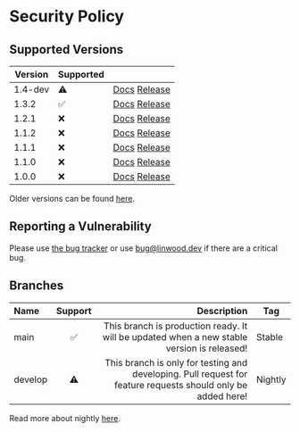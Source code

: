 # Security Policy

## Supported Versions

| Version | Supported          |                                                                                                                                           |
| ------- | ------------------ | ----------------------------------------------------------------------------------------------------------------------------------------- |
| 1.4-dev | :warning:          | [Docs](https://docs.butterfly.linwood.dev/docs/1.4/intro) [Release](https://github.com/LinwoodCloud/butterfly/releases/tag/v1.4.0-alpha.2)  |
| 1.3.2   | :white_check_mark: | [Docs](https://docs.butterfly.linwood.dev/docs/1.3/intro) [Release](https://github.com/LinwoodCloud/butterfly/releases/tag/v1.3.2)        |
| 1.2.1   | :x: | [Docs](https://docs.butterfly.linwood.dev/docs/1.2/intro) [Release](https://github.com/LinwoodCloud/butterfly/releases/tag/v1.2.1)        |
| 1.1.2   | :x:                | [Docs](https://docs.butterfly.linwood.dev/docs/1.1/intro) [Release](https://github.com/LinwoodCloud/butterfly/releases/tag/v1.1.2)        |
| 1.1.1   | :x:                | [Docs](https://docs.butterfly.linwood.dev/docs/1.1/intro) [Release](https://github.com/LinwoodCloud/butterfly/releases/tag/v1.1.1)        |
| 1.1.0   | :x:                | [Docs](https://docs.butterfly.linwood.dev/docs/1.1/intro) [Release](https://github.com/LinwoodCloud/butterfly/releases/tag/v1.1.0)        |
| 1.0.0   | :x:                | [Docs](https://docs.butterfly.linwood.dev/docs/1.0/intro) [Release](https://github.com/LinwoodCloud/butterfly/releases/tag/v1.0.0)        |

Older versions can be found [here](https://docs.butterfly.linwood.dev/pre-1-0).

## Reporting a Vulnerability

Please use [the bug tracker](https://github.com/LinwoodCloud/butterfly/issues) or use <bug@linwood.dev> if there are a critical bug.

## Branches

| Name    | Support |                                                                                                  Description | Tag     |
| :------ | :-----: | -----------------------------------------------------------------------------------------------------------: | ------- |
| main    |    ✅    |                   This branch is production ready. It will be updated when a new stable version is released! | Stable  |
| develop |    ⚠️    | This branch is only for testing and developing. Pull request for feature requests should only be added here! | Nightly |

Read more about nightly [here](https://docs.butterfly.linwood.dev/nightly).
